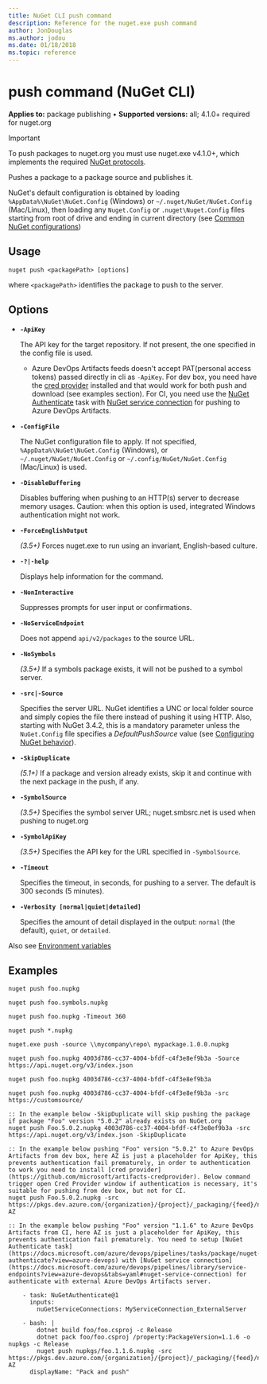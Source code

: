 ```yaml
---
title: NuGet CLI push command
description: Reference for the nuget.exe push command
author: JonDouglas
ms.author: jodou
ms.date: 01/18/2018
ms.topic: reference
---
```


# push command (NuGet CLI)

**Applies to:** package publishing &bullet; **Supported versions:** all; 4.1.0+ required for nuget.org

> [!Important]
> To push packages to nuget.org you must use nuget.exe v4.1.0+, which implements the required [NuGet protocols](../../api/nuget-protocols.md).

Pushes a package to a package source and publishes it.

NuGet's default configuration is obtained by loading `%AppData%\NuGet\NuGet.Config` (Windows) or `~/.nuget/NuGet/NuGet.Config` (Mac/Linux), then loading any `Nuget.Config` or `.nuget\Nuget.Config` files starting from root of drive and ending in current directory (see [Common NuGet configurations](../../consume-packages/configuring-nuget-behavior.md))

## Usage

```cli
nuget push <packagePath> [options]
```

where `<packagePath>` identifies the package to push to the server.

## Options

- **`-ApiKey`**

  The API key for the target repository. If not present,  the one specified in the config file is used. 
  - Azure DevOps Artifacts feeds doesn't accept PAT(personal access tokens) passed directly in cli as `-ApiKey`. For dev box, you need have the [cred provider](https://github.com/microsoft/artifacts-credprovider) installed and that would work for both push and download (see examples section). For CI, you need use the [NuGet Authenticate](https://docs.microsoft.com/azure/devops/pipelines/tasks/package/nuget-authenticate?view=azure-devops) task with [NuGet service connection](https://docs.microsoft.com/azure/devops/pipelines/library/service-endpoints?view=azure-devops&tabs=yaml#nuget-service-connection) for pushing to Azure DevOps Artifacts.

- **`-ConfigFile`**

  The NuGet configuration file to apply. If not specified, `%AppData%\NuGet\NuGet.Config` (Windows), or `~/.nuget/NuGet/NuGet.Config` or `~/.config/NuGet/NuGet.Config` (Mac/Linux) is used.

- **`-DisableBuffering`**

  Disables buffering when pushing to an HTTP(s) server to decrease memory usages. Caution: when this option is used, integrated Windows authentication might not work.

- **`-ForceEnglishOutput`**

  *(3.5+)* Forces nuget.exe to run using an invariant, English-based culture.

- **`-?|-help`**

  Displays help information for the command.

- **`-NonInteractive`**

  Suppresses prompts for user input or confirmations.

- **`-NoServiceEndpoint`**

  Does not append `api/v2/packages` to the source URL.

- **`-NoSymbols`**

  *(3.5+)* If a symbols package exists, it will not be pushed to a symbol server.

- **`-src|-Source`**

  Specifies the server URL. NuGet identifies a UNC or local folder source and simply copies the file there instead of pushing it using HTTP.  Also, starting with NuGet 3.4.2, this is a mandatory parameter unless the `NuGet.Config` file specifies a *DefaultPushSource* value (see [Configuring NuGet behavior](../../consume-packages/configuring-nuget-behavior.md)).

- **`-SkipDuplicate`**

  *(5.1+)* If a package and version already exists, skip it and continue with the next package in the push, if any.

- **`-SymbolSource`**

  *(3.5+)* Specifies the symbol server URL; nuget.smbsrc.net is used when pushing to nuget.org

- **`-SymbolApiKey`**

  *(3.5+)* Specifies the API key for the URL specified in `-SymbolSource`.

- **`-Timeout`**

  Specifies the timeout, in seconds, for pushing to a server. The default is 300 seconds (5 minutes).

- **`-Verbosity [normal|quiet|detailed]`**

  Specifies the amount of detail displayed in the output: `normal` (the default), `quiet`, or `detailed`.


Also see [Environment variables](cli-ref-environment-variables.md)

## Examples

```cli
nuget push foo.nupkg

nuget push foo.symbols.nupkg

nuget push foo.nupkg -Timeout 360

nuget push *.nupkg

nuget.exe push -source \\mycompany\repo\ mypackage.1.0.0.nupkg

nuget push foo.nupkg 4003d786-cc37-4004-bfdf-c4f3e8ef9b3a -Source https://api.nuget.org/v3/index.json

nuget push foo.nupkg 4003d786-cc37-4004-bfdf-c4f3e8ef9b3a

nuget push foo.nupkg 4003d786-cc37-4004-bfdf-c4f3e8ef9b3a -src https://customsource/

:: In the example below -SkipDuplicate will skip pushing the package if package "Foo" version "5.0.2" already exists on NuGet.org
nuget push Foo.5.0.2.nupkg 4003d786-cc37-4004-bfdf-c4f3e8ef9b3a -src https://api.nuget.org/v3/index.json -SkipDuplicate

:: In the example below pushing "Foo" version "5.0.2" to Azure DevOps Artifacts from dev box, here AZ is just a placeholder for ApiKey, this prevents authentication fail prematurely, in order to authentication to work you need to install [cred provider](https://github.com/microsoft/artifacts-credprovider). Below command trigger open Cred Provider window if authentication is necessary, it's suitable for pushing from dev box, but not for CI.
nuget push Foo.5.0.2.nupkg -src https://pkgs.dev.azure.com/{organization}/{project}/_packaging/{feed}/nuget/v3/index.json AZ

:: In the example below pushing "Foo" version "1.1.6" to Azure DevOps Artifacts from CI, here AZ is just a placeholder for ApiKey, this prevents authentication fail prematurely. You need to setup [NuGet Authenticate task](https://docs.microsoft.com/azure/devops/pipelines/tasks/package/nuget-authenticate?view=azure-devops) with [NuGet service connection](https://docs.microsoft.com/azure/devops/pipelines/library/service-endpoints?view=azure-devops&tabs=yaml#nuget-service-connection) for authenticate with external Azure DevOps Artifacts server.

    - task: NuGetAuthenticate@1
      inputs:
        nuGetServiceConnections: MyServiceConnection_ExternalServer

    - bash: |
        dotnet build foo/foo.csproj -c Release
        dotnet pack foo/foo.csproj /property:PackageVersion=1.1.6 -o nupkgs -c Release
        nuget push nupkgs/foo.1.1.6.nupkg -src https://pkgs.dev.azure.com/{organization}/{project}/_packaging/{feed}/nuget/v3/index.json AZ
      displayName: "Pack and push"
```
